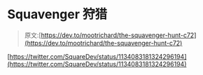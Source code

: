 # Squavenger 狩猎

> 原文:[https://dev.to/mootrichard/the-squavenger-hunt-c72](https://dev.to/mootrichard/the-squavenger-hunt-c72)

[https://twitter.com/SquareDev/status/1134083181324296194](https://twitter.com/SquareDev/status/1134083181324296194)